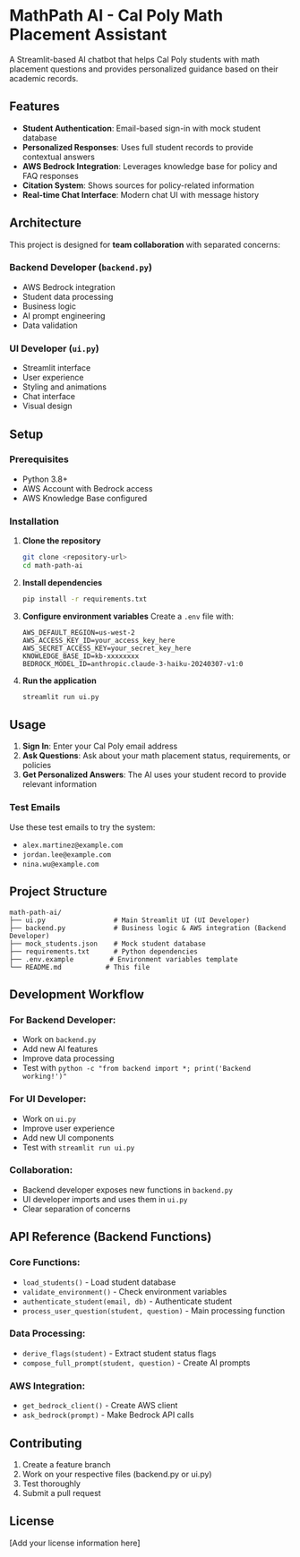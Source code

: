 # MathPath AI - Cal Poly Math Placement Assistant

A Streamlit-based AI chatbot that helps Cal Poly students with math placement questions and provides personalized guidance based on their academic records.

## Features

- **Student Authentication**: Email-based sign-in with mock student database
- **Personalized Responses**: Uses full student records to provide contextual answers
- **AWS Bedrock Integration**: Leverages knowledge base for policy and FAQ responses
- **Citation System**: Shows sources for policy-related information
- **Real-time Chat Interface**: Modern chat UI with message history

## Architecture

This project is designed for **team collaboration** with separated concerns:

### **Backend Developer** (`backend.py`)
- AWS Bedrock integration
- Student data processing
- Business logic
- AI prompt engineering
- Data validation

### **UI Developer** (`ui.py`)
- Streamlit interface
- User experience
- Styling and animations
- Chat interface
- Visual design

## Setup

### Prerequisites
- Python 3.8+
- AWS Account with Bedrock access
- AWS Knowledge Base configured

### Installation

1. **Clone the repository**
   ```bash
   git clone <repository-url>
   cd math-path-ai
   ```

2. **Install dependencies**
   ```bash
   pip install -r requirements.txt
   ```

3. **Configure environment variables**
   Create a `.env` file with:
   ```
   AWS_DEFAULT_REGION=us-west-2
   AWS_ACCESS_KEY_ID=your_access_key_here
   AWS_SECRET_ACCESS_KEY=your_secret_key_here
   KNOWLEDGE_BASE_ID=kb-xxxxxxxx
   BEDROCK_MODEL_ID=anthropic.claude-3-haiku-20240307-v1:0
   ```

4. **Run the application**
   ```bash
   streamlit run ui.py
   ```

## Usage

1. **Sign In**: Enter your Cal Poly email address
2. **Ask Questions**: Ask about your math placement status, requirements, or policies
3. **Get Personalized Answers**: The AI uses your student record to provide relevant information

### Test Emails
Use these test emails to try the system:
- `alex.martinez@example.com`
- `jordan.lee@example.com`
- `nina.wu@example.com`

## Project Structure

```
math-path-ai/
├── ui.py                 # Main Streamlit UI (UI Developer)
├── backend.py            # Business logic & AWS integration (Backend Developer)
├── mock_students.json    # Mock student database
├── requirements.txt      # Python dependencies
├── .env.example         # Environment variables template
└── README.md           # This file
```

## Development Workflow

### For Backend Developer:
- Work on `backend.py`
- Add new AI features
- Improve data processing
- Test with `python -c "from backend import *; print('Backend working!')"`

### For UI Developer:
- Work on `ui.py`
- Improve user experience
- Add new UI components
- Test with `streamlit run ui.py`

### Collaboration:
- Backend developer exposes new functions in `backend.py`
- UI developer imports and uses them in `ui.py`
- Clear separation of concerns

## API Reference (Backend Functions)

### Core Functions:
- `load_students()` - Load student database
- `validate_environment()` - Check environment variables
- `authenticate_student(email, db)` - Authenticate student
- `process_user_question(student, question)` - Main processing function

### Data Processing:
- `derive_flags(student)` - Extract student status flags
- `compose_full_prompt(student, question)` - Create AI prompts

### AWS Integration:
- `get_bedrock_client()` - Create AWS client
- `ask_bedrock(prompt)` - Make Bedrock API calls

## Contributing

1. Create a feature branch
2. Work on your respective files (backend.py or ui.py)
3. Test thoroughly
4. Submit a pull request

## License

[Add your license information here]